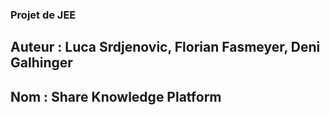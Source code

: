 ### Projet de JEE

## Auteur : Luca Srdjenovic, Florian Fasmeyer, Deni Galhinger

## Nom : Share Knowledge Platform